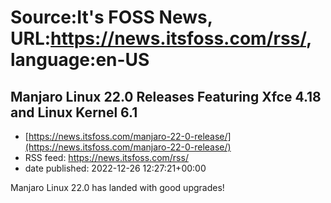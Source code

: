 # Source:It's FOSS News, URL:https://news.itsfoss.com/rss/, language:en-US

## Manjaro Linux 22.0 Releases Featuring Xfce 4.18 and Linux Kernel 6.1
 - [https://news.itsfoss.com/manjaro-22-0-release/](https://news.itsfoss.com/manjaro-22-0-release/)
 - RSS feed: https://news.itsfoss.com/rss/
 - date published: 2022-12-26 12:27:21+00:00

Manjaro Linux 22.0 has landed with good upgrades!

